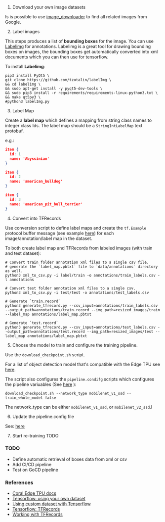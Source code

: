 1. Download your own image datasets

Is is possible to use [image_downloader](https://github.com/Swaini/object_detection_retraining/blob/master/image_downloader.py) to find all related images from Google. 

2. Label images 

This steps produces a list of **bounding boxes** for the image. You can use [Labelimg](https://github.com/tzutalin/labelImg) for annotations. Labelimg is a great tool for drawing bounding boxes on images, the bounding boxes get automatically converted into xml documents which you can then use for tensorflow.

To install **Labelimg**:

```console
pip3 install PyQt5 \
git clone https://github.com/tzutalin/labelImg \
&& cd labelimg \
&& sudo apt-get install -y pyqt5-dev-tools \
&& sudo pip3 install -r requirements/requirements-linux-python3.txt \
&& make qt5py3 \
#python3 labelImg.py
```

3. Label Map

Create a **label map** which defines a mapping from string class names to integer class Ids. The label map should be a `StringIntLabelMap` text protobuf.

e.g.:

```json
item {
  id: 1
  name: 'Abyssinian'
}

item {
  id: 2
  name: 'american_bulldog'
}

item {
  id: 3
  name: 'american_pit_bull_terrier'
}
```

4. Convert into TFRecords

Use conversion script to define label maps and create the `tf.Example` protocol buffer message (see example [here](https://github.com/tensorflow/models/blob/master/research/object_detection/g3doc/using_your_own_dataset.md)) for each image/annotation/label map in the dataset.

To both create label map and TFRecords from labeled images (with train and test dataset):

```console
# Convert train folder annotation xml files to a single csv file,
# generate the `label_map.pbtxt` file to `data/annotations` directory as well.
python3 xml_to_csv.py -i label/train -o annotations/train_labels.csv -l annotations

# Convert test folder annotation xml files to a single csv.
python3 xml_to_csv.py -i test/test -o annotations/test_labels.csv

# Generate `train.record`
python3 generate_tfrecord.py --csv_input=annotations/train_labels.csv --output_path=annotations/train.record --img_path=resized_images/train --label_map annotations/label_map.pbtxt

# Generate `test.record`
python3 generate_tfrecord.py --csv_input=annotations/test_labels.csv --output_path=annotations/test.record --img_path=resized_images/test --label_map annotations/label_map.pbtxt
```

5. Choose the model to train and configure the training pipeline.

Use the `download_checkpoint.sh` script.

For a list of object detection model that's compatible with the Edge TPU see [here](https://coral.ai/docs/edgetpu/models-intro/).

The script also configures the `pipeline.condifg` scripts which configures the pipeline variuables (See [here](https://coral.ai/docs/edgetpu/retrain-detection/#configure-your-training-pipeline)
):

```console
download_checkpoint.sh --network_type mobilenet_v1_ssd --train_whole_model false
```

The network_type can be either `mobilenet_v1_ssd`, or `mobilenet_v2_ssd`.l

6. Update the pipeline.config file

See: [here](https://coral.ai/docs/edgetpu/retrain-detection/#configure-your-training-pipeline)

7. Start re-training
TODO

### TODO
* Define automatic retrieval of boxes data from xml or csv
* Add CI/CD pipeline
* Test on GoCD pipeline

### References
* [Coral Edge TPU docs](https://coral.ai/docs/edgetpu/retrain-detection/#start-training)
* [Tensorflow: using your own dataset](https://github.com/tensorflow/models/blob/master/research/object_detection/g3doc/using_your_own_dataset.md)
* [Using custom dataset with Tensorflow](https://aaronjencks.blogspot.com/2019/03/using-custom-datasets-with-tensorflows.html#TFR)
* [Tensorflow: TFRecords](https://www.tensorflow.org/tutorials/load_data/tfrecord)
* [Working with TFRecords](https://towardsdatascience.com/working-with-tfrecords-and-tf-train-example-36d111b3ff4d)
